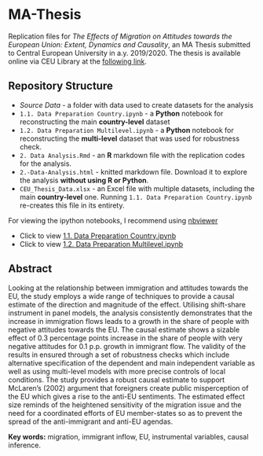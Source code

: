 # MA-Thesis
Replication files for *The Effects of Migration on Attitudes towards the European Union: Extent, Dynamics and Causality*, an MA Thesis submitted to Central European University in a.y. 2019/2020. The thesis is available online via CEU Library at the [following link](https://sierra.ceu.edu/record=b1427828).

## Repository Structure

- *Source Data* - a folder with data used to create datasets for the analysis
- `1.1. Data Preparation Country.ipynb` - a **Python** notebook for reconstructing the main **country-level** dataset
- `1.2. Data Preparation Multilevel.ipynb` - a **Python** notebook for reconstructing the **multi-level** dataset that was used for robustness check.
- `2. Data Analysis.Rmd` - an **R** markdown file with the replication codes for the analysis.
- `2.-Data-Analysis.html` - knitted markdown file. Download it to explore the analysis **without using R or Python**.
- `CEU_Thesis_Data.xlsx` - an Excel file with multiple datasets, including the main **country-level** one. Running `1.1. Data Preparation Country.ipynb` re-creates this file in its entirety.

For viewing the ipython notebooks, I recommend using [nbviewer](https://nbviewer.jupyter.org)

- Click to view [1.1. Data Preparation Country.ipynb](https://nbviewer.jupyter.org/github/alinacherkas/MA-Thesis/blob/master/1.1.%20Data%20Preparation%20Country.ipynb)
- Click to view [1.2. Data Preparation Multilevel.ipynb](https://nbviewer.jupyter.org/github/alinacherkas/MA-Thesis/blob/master/1.2.%20Data%20Preparation%20Multilevel.ipynb)

## Abstract

Looking at the relationship between immigration and attitudes towards the EU, the study employs a wide range of techniques to provide a causal estimate of the direction and magnitude of the effect. Utilising shift-share instrument in panel models, the analysis consistently demonstrates that the increase in immigration flows leads to a growth in the share of people with negative attitudes towards the EU. The causal estimate shows a sizable effect of 0.3 percentage points increase in the share of people with very negative attitudes for 0.1 p.p. growth in immigrant flow. The validity of the results in ensured through a set of robustness checks which include alternative specification of the dependent and main independent variable as well as using multi-level models with more precise controls of local conditions. The study provides a robust causal estimate to support McLaren’s (2002) argument that foreigners create public misperception of the EU which gives a rise to the anti-EU sentiments. The estimated effect size reminds of the heightened sensitivity of the migration issue and the need for a coordinated efforts of EU member-states so as to prevent the spread of the anti-immigrant and anti-EU agendas.

**Key words:** migration, immigrant inflow, EU, instrumental variables, causal inference.
